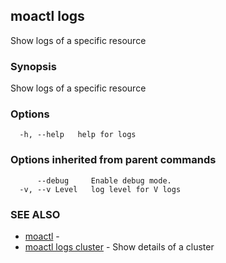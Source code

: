 ## moactl logs

Show logs of a specific resource

### Synopsis

Show logs of a specific resource

### Options

```
  -h, --help   help for logs
```

### Options inherited from parent commands

```
      --debug     Enable debug mode.
  -v, --v Level   log level for V logs
```

### SEE ALSO

* [moactl](moactl.md)	 - 
* [moactl logs cluster](moactl_logs_cluster.md)	 - Show details of a cluster

